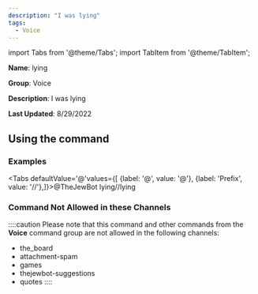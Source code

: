 ```yaml
---
description: "I was lying"
tags:
  - Voice
---
```

import Tabs from '@theme/Tabs';
import TabItem from '@theme/TabItem';

**Name**: lying

**Group**: Voice

**Description**: I was lying

**Last Updated**: 8/29/2022

## Using the command

### Examples
<Tabs defaultValue='@'values={[ {label: '@', value: '@'}, {label: 'Prefix', value: '//'},]}><TabItem value='@'>@TheJewBot lying</TabItem><TabItem value='//'>//lying</TabItem></Tabs>

### Command Not Allowed in these Channels
::::caution Please note that this command and other commands from the **Voice** command group are not allowed in the following channels:
- the_board
- attachment-spam
- games
- thejewbot-suggestions
- quotes
::::